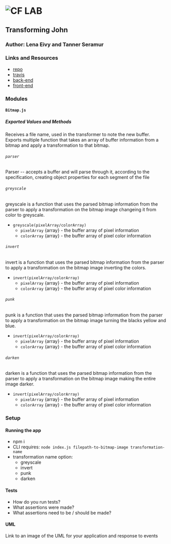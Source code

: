 ![CF](http://i.imgur.com/7v5ASc8.png) LAB
=================================================

## Transforming John

### Author: Lena Eivy and Tanner Seramur

### Links and Resources
* [repo](http://xyz.com)
* [travis](http://xyz.com)
* [back-end](http://xyz.com)
* [front-end](http://xyz.com)

### Modules
#### `Bitmap.js`
##### Exported Values and Methods
Receives a file name, used in the transformer to note the new buffer. Exports multiple function that takes an array of buffer information from a bitmap and apply a transformation to that bitmap.

###### `parser`
Parser -- accepts a buffer and will parse through it, according to the specification, creating object properties for each segment of the file


###### `greyscale`
greyscale is a function that uses the parsed bitmap information from the parser to apply a transformation on the bitmap image changeing it from color to greyscale.

- `greyscale(pixelArray/colorArray)`
  - `pixelArray` {array} - the buffer array of pixel information
  - `colorArray` {array} - the buffer array of pixel color information

###### `invert`
invert is a function that uses the parsed bitmap information from the parser to apply a transformation on the bitmap image inverting the colors.

- `invert(pixelArray/colorArray)`
  - `pixelArray` {array} - the buffer array of pixel information
  - `colorArray` {array} - the buffer array of pixel color information


###### `punk`
punk is a function that uses the parsed bitmap information from the parser to apply a transformation on the bitmap image turning the blacks yellow and blue.

- `invert(pixelArray/colorArray)`
  - `pixelArray` {array} - the buffer array of pixel information
  - `colorArray` {array} - the buffer array of pixel color information

###### `darken`
darken is a function that uses the parsed bitmap information from the parser to apply a transformation on the bitmap image making the entire image darker.

- `invert(pixelArray/colorArray)`
  - `pixelArray` {array} - the buffer array of pixel information
  - `colorArray` {array} - the buffer array of pixel color information

### Setup

#### Running the app
* npm i
* CLI requires: `node index.js filepath-to-bitmap-image transformation-name`
* transformation name option:
  - greyscale
  - invert
  - punk
  - darken


#### Tests
* How do you run tests?
* What assertions were made?
* What assertions need to be / should be made?

#### UML
Link to an image of the UML for your application and response to events

